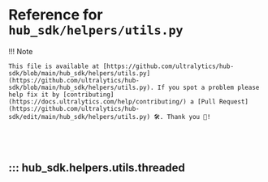 # Reference for `hub_sdk/helpers/utils.py`

!!! Note

    This file is available at [https://github.com/ultralytics/hub-sdk/blob/main/hub_sdk/helpers/utils.py](https://github.com/ultralytics/hub-sdk/blob/main/hub_sdk/helpers/utils.py). If you spot a problem please help fix it by [contributing](https://docs.ultralytics.com/help/contributing/) a [Pull Request](https://github.com/ultralytics/hub-sdk/edit/main/hub_sdk/helpers/utils.py) 🛠️. Thank you 🙏!

<br><br>

## ::: hub_sdk.helpers.utils.threaded

<br><br>

